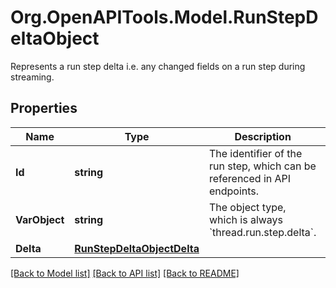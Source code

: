 # Org.OpenAPITools.Model.RunStepDeltaObject
Represents a run step delta i.e. any changed fields on a run step during streaming. 

## Properties

Name | Type | Description | Notes
------------ | ------------- | ------------- | -------------
**Id** | **string** | The identifier of the run step, which can be referenced in API endpoints. | 
**VarObject** | **string** | The object type, which is always &#x60;thread.run.step.delta&#x60;. | 
**Delta** | [**RunStepDeltaObjectDelta**](RunStepDeltaObjectDelta.md) |  | 

[[Back to Model list]](../README.md#documentation-for-models) [[Back to API list]](../README.md#documentation-for-api-endpoints) [[Back to README]](../README.md)

